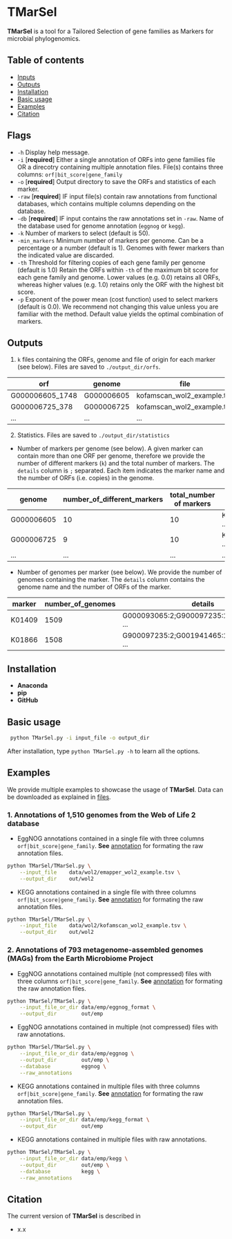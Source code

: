 # TMarSel

**TMarSel** is a tool for a Tailored Selection of gene families as Markers for microbial phylogenomics.

## Table of contents

- [Inputs](#inputs)
- [Outputs](#outputs)
- [Installation](#installation)
- [Basic usage](#basic-usage)
- [Examples](#examples)
- [Citation](#citation)

## Flags

* `-h` Display help message.
* `-i` [**required**] Either a single annotation of ORFs into gene families file OR a direcotry containing multiple annotation files. File(s) contains three columns: `orf|bit_score|gene_family`
* `-o` [**required**] Output directory to save the ORFs and statistics of each marker.
* `-raw` [**required**] IF input file(s) contain raw annotations from functional databases, which contains multiple columns depending on the database.
* `-db` [**required**] IF input contains the raw annotations set in `-raw`. Name of the database used for genome annotation (`eggnog` or `kegg`).
* `-k` Number of markers to select (default is 50).
* `-min_markers` Minimum number of markers per genome. Can be a percentage or a number (default is 1). Genomes with fewer markers than the indicated value are discarded.
* `-th` Threshold for filtering copies of each gene family per genome (default is 1.0) Retain the ORFs within `-th` of the maximum bit score for each gene family and genome. Lower values (e.g. 0.0) retains all ORFs, whereas higher values (e.g. 1.0) retains only the ORF with the highest bit score.
* `-p` Exponent of the power mean (cost function) used to select markers (default is 0.0). We recommend not changing this value unless you are familiar with the method. Default value yields the optimal combination of markers.

## Outputs

1. `k` files containing the ORFs, genome and file of origin for each marker (see below). Files are saved to `./output_dir/orfs`. 

| orf | genome | file |
| --- | --- | --- |
| G000006605_1748 | G000006605 | kofamscan_wol2_example.tsv |
| G000006725_378 | G000006725 | kofamscan_wol2_example.tsv |
| ... | ... | ... |

2. Statistics. Files are saved to `./output_dir/statistics`

* Number of markers per genome (see below). A given marker can contain more than one ORF per genome, therefore we provide the number of different markers (`k`) and the total number of markers. The `details` column is `;` separated. Each item indicates the marker name and the number of ORFs (i.e. copies) in the genome.

| genome | number_of_different_markers | total_number of markers | details |
| --- | --- | --- | --- |
| G000006605 | 10 | 10 | K01889:1;K01866:1;K01872:1; ... |
| G000006725 | 9 | 10 | K02358:2;K01872:1;K01866:1; ... |
| ... | ... | ... | ... |

* Number of genomes per marker (see below). We provide the number of genomes containing the marker. The `details` column contains the genome name and the number of ORFs of the marker.

| marker | number_of_genomes | details |
| --- | --- | --- |
| K01409 | 1509 | G000093065:2;G900097235:2;G002074035:2; ... |
| K01866 | 1508 | G900097235:2;G001941465:2;G000006605:1; ... |

## Installation

* **Anaconda**
* **pip**
* **GitHub**

## Basic usage

```bash
 python TMarSel.py -i input_file -o output_dir
```

After installation, type `python TMarSel.py -h` to learn all the options.

## Examples

We provide multiple examples to showcase the usage of **TMarSel**. Data can be downloaded as explained in [files](data/files.md).

### 1\. Annotations of 1,510 genomes from the Web of Life 2 database

* EggNOG annotations contained in a single file with three columns `orf|bit_score|gene_family`. **See** [annotation](doc/genome_annotation.md) for formating the raw annotation files.

```bash
python TMarSel/TMarSel.py \
    --input_file    data/wol2/emapper_wol2_example.tsv \
    --output_dir    out/wol2 
```

* KEGG annotations contained in a single file with three columns `orf|bit_score|gene_family`. **See** [annotation](doc/genome_annotation.md) for formating the raw annotation files.

```bash
python TMarSel/TMarSel.py \
    --input_file    data/wol2/kofamscan_wol2_example.tsv \
    --output_dir    out/wol2 
```

### 2\. Annotations of 793 metagenome-assembled genomes (MAGs) from the Earth Microbiome Project

* EggNOG annotations contained multiple (not compressed) files with three columns `orf|bit_score|gene_family`. **See** [annotation](doc/genome_annotation.md) for formating the raw annotation files.

```bash
python TMarSel/TMarSel.py \
    --input_file_or_dir data/emp/eggnog_format \
    --output_dir        out/emp
```

* EggNOG annotations contained in multiple (not compressed) files with raw annotations.

```bash
python TMarSel/TMarSel.py \
    --input_file_or_dir data/emp/eggnog \
    --output_dir        out/emp \
    --database          eggnog \
    --raw_annotations
```

* KEGG annotations contained in multiple files with three columns `orf|bit_score|gene_family`. **See** [annotation](doc/genome_annotation.md) for formating the raw annotation files.

```bash
python TMarSel/TMarSel.py \
    --input_file_or_dir data/emp/kegg_format \
    --output_dir        out/emp
```

* KEGG annotations contained in multiple files with raw annotations.

```bash
python TMarSel/TMarSel.py \
    --input_file_or_dir data/emp/kegg \
    --output_dir        out/emp \
    --database          kegg \
    --raw_annotations
```

## Citation

The current version of **TMarSel** is described in 

* x.x
